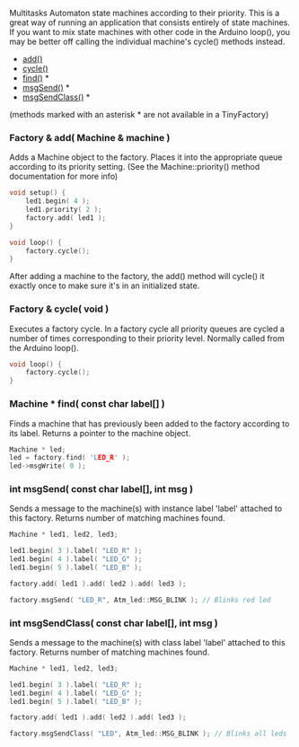 Multitasks Automaton state machines according to their priority. This is a great way of running an application that consists entirely of state machines. If you want to mix state machines with other code in the Arduino loop(), you may be better off calling the individual machine's cycle() methods instead.  

* [add()](#factory--add-machine--machine-)
* [cycle()](#factory--cycle-void-)
* [find()](#machine--find-const-char-label-) *
* [msgSend()](#machine--msgsendclass-const-char-label-int-msg-) *
* [msgSendClass()](#machine--msgsendclass-const-char-label-int-msg-) *

(methods marked with an asterisk * are not available in a TinyFactory)

### Factory & add( Machine & machine ) ###

Adds a Machine object to the factory. Places it into the appropriate queue according to its priority setting. (See the Machine::priority() method documentation for more info)

```c++
void setup() {
	led1.begin( 4 );
	led1.priority( 2 );
	factory.add( led1 );
}

void loop() {
	factory.cycle();
}
```	
After adding a machine to the factory, the add() method will cycle() it exactly once to make sure it's in an initialized state.

### Factory & cycle( void ) ###

Executes a factory cycle. In a factory cycle all priority queues are cycled a number of times corresponding to their priority level. Normally called from the Arduino loop().

```c++
void loop() {
	factory.cycle();
}
```

### Machine * find( const char label[] ) ###

Finds a machine that has previously been added to the factory according to its label. Returns a pointer to the machine object.

```c++
Machine * led;
led = factory.find( 'LED_R' );
led->msgWrite( 0 );
```

### int msgSend( const char label[], int msg ) ###

Sends a message to the machine(s) with instance label 'label' attached to this factory. Returns number of matching machines found.

```c++
Machine * led1, led2, led3;

led1.begin( 3 ).label( "LED_R" );
led1.begin( 4 ).label( "LED_G" );
led1.begin( 5 ).label( "LED_B" );

factory.add( led1 ).add( led2 ).add( led3 );

factory.msgSend( "LED_R", Atm_led::MSG_BLINK ); // Blinks red led
```


### int msgSendClass( const char label[], int msg ) ###

Sends a message to the machine(s) with class label 'label' attached to this factory. Returns number of matching machines found.

```c++
Machine * led1, led2, led3;

led1.begin( 3 ).label( "LED_R" );
led1.begin( 4 ).label( "LED_G" );
led1.begin( 5 ).label( "LED_B" );

factory.add( led1 ).add( led2 ).add( led3 );

factory.msgSendClass( "LED", Atm_led::MSG_BLINK ); // Blinks all leds
```

